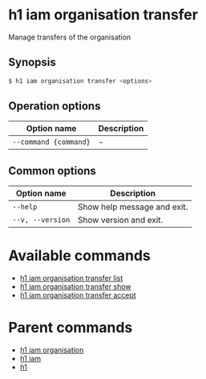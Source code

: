 
# h1 iam organisation transfer

Manage transfers of the organisation

## Synopsis

```bash
$ h1 iam organisation transfer <options>
```

## Operation options

| Option name               | Description |
| ------------------------- | ----------- |
| ```--command {command}``` | -           |

## Common options

| Option name          | Description                 |
| -------------------- | --------------------------- |
| ```--help```         | Show help message and exit. |
| ```--v, --version``` | Show version and exit.      |

# Available commands

* [h1 iam organisation transfer list](./list/README.md)
* [h1 iam organisation transfer show](./show/README.md)
* [h1 iam organisation transfer accept](./accept/README.md)

# Parent commands

* [h1 iam organisation](./../README.md)
* [h1 iam](./../../README.md)
* [h1](./../../../README.md)
